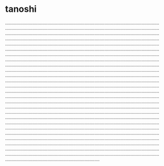 # tanoshi
....................................................................................................................................................................................................................................................................................................................................................................................................................................................................................................................................................................................................................................................................................................................................................................................................................................................................................................................................................................................................................................................................................................................................................................................................................................................................................................................................................................................................................................................................................................................................................................................................................................................................................................................................................................................................................................................................................................................................................................................................................................................................................................................................................................................................................................................................................................................................................................................................................................................................................................................................................................................................................................................................................................................................................................................................................................................................................................................................................................................................................................................................................................................................................................................................................................................................................................................................................................................................................................